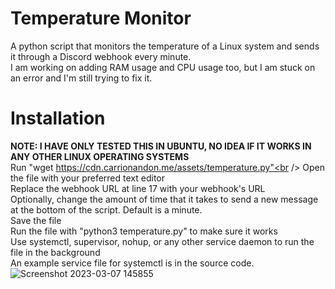 # Temperature Monitor
 A python script that monitors the temperature of a Linux system and sends it through a Discord webhook every minute.<br />
 I am working on adding RAM usage and CPU usage too, but I am stuck on an error and I'm still trying to fix it.

# Installation
<b>NOTE: I HAVE ONLY TESTED THIS IN UBUNTU, NO IDEA IF IT WORKS IN ANY OTHER LINUX OPERATING SYSTEMS</b><br />
Run "wget https://cdn.carrionandon.me/assets/temperature.py"<br />
Open the file with your preferred text editor<br />
Replace the webhook URL at line 17 with your webhook's URL<br />
Optionally, change the amount of time that it takes to send a new message at the bottom of the script. Default is a minute.<br />
Save the file<br />
Run the file with "python3 temperature.py" to make sure it works<br />
Use systemctl, supervisor, nohup, or any other service daemon to run the file in the background<br />
An example service file for systemctl is in the source code.<br />
![Screenshot 2023-03-07 145855](https://user-images.githubusercontent.com/30084485/223573347-3315bb17-b00f-4da3-8011-3b27078689a5.png)
